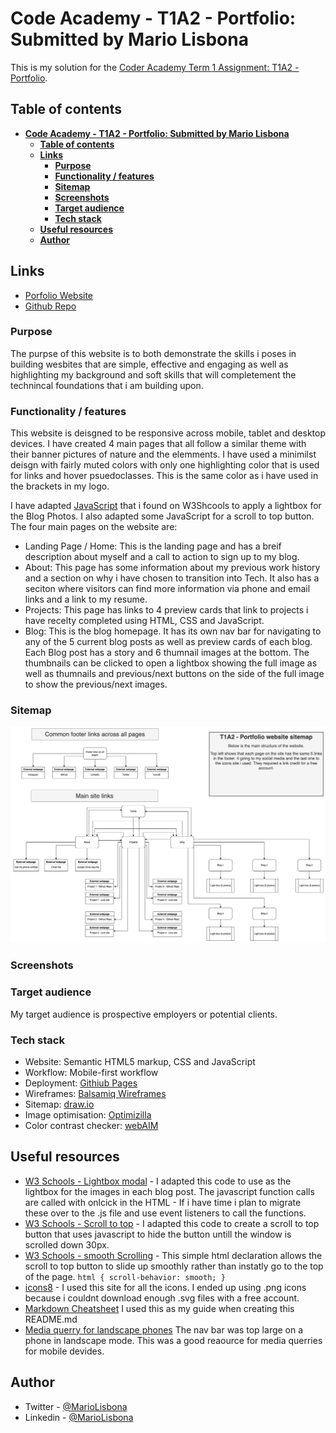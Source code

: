 # **Code Academy - T1A2 - Portfolio: Submitted by Mario Lisbona**

This is my solution for the [Coder Academy Term 1 Assignment: T1A2 - Portfolio](https://ait.instructure.com/courses/4243/assignments/47178).

## **Table of contents**

- [**Code Academy - T1A2 - Portfolio: Submitted by Mario Lisbona**](#code-academy---t1a2---portfolio-submitted-by-mario-lisbona)
  - [**Table of contents**](#table-of-contents)
  - [**Links**](#links)
    - [**Purpose**](#purpose)
    - [**Functionality / features**](#functionality--features)
    - [**Sitemap**](#sitemap)
    - [**Screenshots**](#screenshots)
    - [**Target audience**](#target-audience)
    - [**Tech stack**](#tech-stack)
  - [**Useful resources**](#useful-resources)
  - [**Author**](#author)

## **Links**

- [Porfolio Website](https://mariolisbona.github.io/CA-T1A2-portfolio/index.html)
- [Github Repo](https://github.com/MarioLisbona/CA-T1A2-portfolio)

### **Purpose**

The purpse of this website is to both demonstrate the skills i poses in building wesbites that are simple, effective and engaging as well as highlighting my background and soft skills that will completement the technincal foundations that i am building upon.

### **Functionality / features**

This website is deisgned to be responsive across mobile, tablet and desktop devices. I have created 4 main pages that all follow a similar theme with their banner pictures of nature and the elemments. I have used a minimilst deisgn with fairly muted colors with only one highlighting color that is used for links and hover psuedoclasses. This is the same color as i have used in the brackets in my logo.

I have adapted [JavaScript](./README-template.md#useful-resources) that i found on W3Shcools to apply a lightbox for the Blog Photos. I also adapted some JavaScript for a scroll to top button. The four main pages on the website are:

- Landing Page / Home: This is the landing page and has a breif description about myself and a call to action to sign up to my blog.
- About: This page has some information about my previous work history and a section on why i have chosen to transition into Tech. It also has a seciton where visitors can find more information via phone and email links and a link to my resume.
- Projects: This page has links to 4 preview cards that link to projects i have recelty completed using HTML, CSS and JavaScript.
- Blog: This is the blog homepage. It has its own nav bar for navigating to any of the 5 current blog posts as well as preview cards of each blog. Each Blog post has a story and 6 thumnail images at the bottom. The thumbnails can be clicked to open a lightbox showing the full image as well as thumnails and previous/next buttons on the side of the full image to show the previous/next images.

### **Sitemap**
![Sitemap](./docs/T1A2%20-%20Portfolio%20Website%20Sitemap.drawio.png)

### **Screenshots**

### **Target audience**

My target audience is prospective employers or potential clients.

### **Tech stack**

- Website: Semantic HTML5 markup, CSS and JavaScript
- Workflow: Mobile-first workflow
- Deployment: [Githiub Pages](https://pages.github.com/)
- Wireframes: [Balsamiq Wireframes](https://balsamiq.com/)
- Sitemap: [draw.io](https://draw.io)
- Image optimisation: [Optimizilla](https://imagecompressor.com/)
- Color contrast checker: [webAIM](https://webaim.org/resources/contrastchecker/)

## **Useful resources**

- [W3 Schools - Lightbox modal](https://www.w3schools.com/howto/howto_js_lightbox.asp) - I adapted this code to use as the lightbox for the images in each blog post. The javascript function calls are called with onlcick in the HTML - If i have time i plan to migrate these over to the .js file and use event listeners to call the functions.
- [W3 Schools - Scroll to top](https://www.w3schools.com/howto/howto_js_scroll_to_top.asp) - I adapted this code to create a scroll to top button that uses javascript to hide the button untill the window is scrolled down 30px.
- [W3 Schools - smooth Scrolling](https://www.w3schools.com/howto/howto_css_smooth_scroll.asp#section2) - This simple html declaration allows the scroll to top button to slide up smoothly rather than instatly go to the top of the page. `html {
  scroll-behavior: smooth;
}`
- [icons8](https://icons8.com/) - I used this site for all the icons. I ended up using .png icons because i couldnt download enough .svg files with a free account.
- [Markdown Cheatsheet](https://www.markdownguide.org/cheat-sheet/) I used this as my guide when creating this README.md
- [Media querry for landscape phones](https://css-tricks.com/snippets/css/media-queries-for-standard-devices/) The nav bar was top large on a phone in landscape mode. This was a good reaource for media querries for mobile devides.

## **Author**

- Twitter - [@MarioLisbona](https://www.twitter.com/MarioLisbona)
- Linkedin - [@MarioLisbona](https://www.linkedin.com/in/mario-lisbona-0496b8206/)

